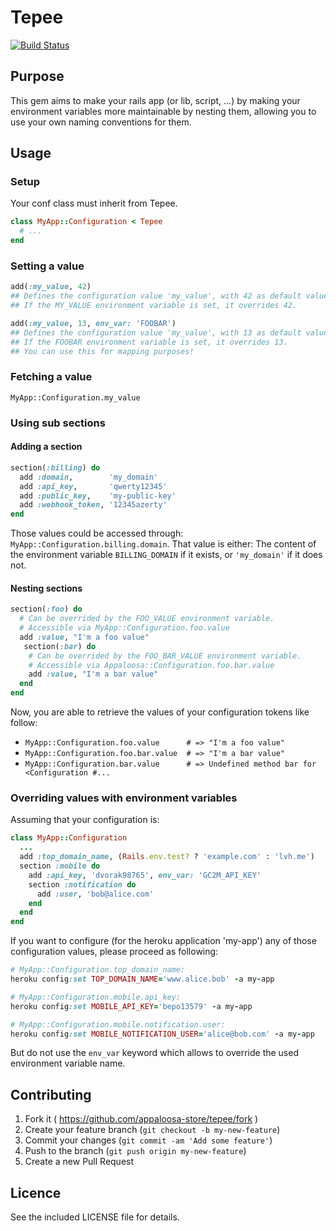 # Tepee

[![Build Status](https://travis-ci.org/appaloosa-store/tepee.svg)](https://travis-ci.org/appaloosa-store/tepee)

## Purpose

This gem aims to make your rails app (or lib, script, ...) by making your environment variables more maintainable by nesting them, allowing you to use your own naming conventions for them.

## Usage

### Setup

Your conf class must inherit from Tepee.

```ruby
class MyApp::Configuration < Tepee
  # ...
end
```

### Setting a value

```ruby
add(:my_value, 42)
## Defines the configuration value 'my_value', with 42 as default value.
## If the MY_VALUE environment variable is set, it overrides 42.
```

```ruby
add(:my_value, 13, env_var: 'FOOBAR')
## Defines the configuration value 'my_value', with 13 as default value.
## If the FOOBAR environment variable is set, it overrides 13.
## You can use this for mapping purposes!
```

### Fetching a value

`MyApp::Configuration.my_value`

### Using sub sections

#### Adding a section

```ruby
section(:billing) do
  add :domain,        'my_domain'
  add :api_key,       'qwerty12345'
  add :public_key,    'my-public-key'
  add :webhook_token, '12345azerty'
end
```

Those values could be accessed through: `MyApp::Configuration.billing.domain`.
That value is either:
 The content of the environment variable `BILLING_DOMAIN` if it exists, or `'my_domain'` if it does not.

#### Nesting sections

```ruby
section(:foo) do
  # Can be overrided by the FOO_VALUE environment variable.
  # Accessible via MyApp::Configuration.foo.value
  add :value, "I'm a foo value"
   section(:bar) do
    # Can be overrided by the FOO_BAR_VALUE environment variable.
    # Accessible via Appaloosa::Configuration.foo.bar.value
    add :value, "I'm a bar value"
  end
end
```

Now, you are able to retrieve the values of your configuration tokens like follow:
* `MyApp::Configuration.foo.value      # => "I'm a foo value"`
* `MyApp::Configuration.foo.bar.value  # => "I'm a bar value"`
* `MyApp::Configuration.bar.value      # => Undefined method bar for <Configuration #...`

### Overriding values with environment variables

Assuming that your configuration is:

```ruby
class MyApp::Configuration
  ...
  add :top_domain_name, (Rails.env.test? ? 'example.com' : 'lvh.me')
  section :mobile do
    add :api_key, 'dvorak98765', env_var: 'GC2M_API_KEY'
    section :notification do
      add :user, 'bob@alice.com'
    end
  end
end
```

If you want to configure (for the heroku application 'my-app') any of those configuration values, please proceed as following:

```ruby
# MyApp::Configuration.top_domain_name:
heroku config:set TOP_DOMAIN_NAME='www.alice.bob' -a my-app

# MyApp::Configuration.mobile.api_key:
heroku config:set MOBILE_API_KEY='bepo13579' -a my-app

# MyApp::Configuration.mobile.notification.user:
heroku config:set MOBILE_NOTIFICATION_USER='alice@bob.com' -a my-app
```

But do not use the `env_var` keyword which allows to override the used environment variable name.

## Contributing

1. Fork it ( https://github.com/appaloosa-store/tepee/fork )
2. Create your feature branch (`git checkout -b my-new-feature`)
3. Commit your changes (`git commit -am 'Add some feature'`)
4. Push to the branch (`git push origin my-new-feature`)
5. Create a new Pull Request

## Licence

See the included LICENSE file for details.
